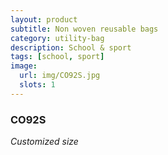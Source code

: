 ```yaml
---
layout: product
subtitle: Non woven reusable bags
category: utility-bag
description: School & sport
tags: [school, sport]
image:
  url: img/CO92S.jpg
  slots: 1
---
```


### CO92S

*Customized size*
